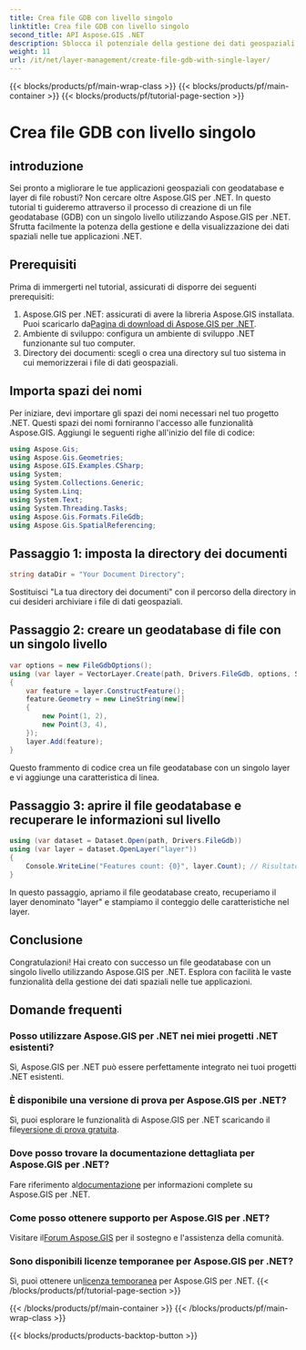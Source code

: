 ```yaml
---
title: Crea file GDB con livello singolo
linktitle: Crea file GDB con livello singolo
second_title: API Aspose.GIS .NET
description: Sblocca il potenziale della gestione dei dati geospaziali in .NET con Aspose.GIS. Scopri come creare geodatabase di file e layer passo dopo passo. Scarica ora!
weight: 11
url: /it/net/layer-management/create-file-gdb-with-single-layer/
---
```


{{< blocks/products/pf/main-wrap-class >}}
{{< blocks/products/pf/main-container >}}
{{< blocks/products/pf/tutorial-page-section >}}

# Crea file GDB con livello singolo

## introduzione
Sei pronto a migliorare le tue applicazioni geospaziali con geodatabase e layer di file robusti? Non cercare oltre Aspose.GIS per .NET. In questo tutorial ti guideremo attraverso il processo di creazione di un file geodatabase (GDB) con un singolo livello utilizzando Aspose.GIS per .NET. Sfrutta facilmente la potenza della gestione e della visualizzazione dei dati spaziali nelle tue applicazioni .NET.
## Prerequisiti
Prima di immergerti nel tutorial, assicurati di disporre dei seguenti prerequisiti:
1.  Aspose.GIS per .NET: assicurati di avere la libreria Aspose.GIS installata. Puoi scaricarlo da[Pagina di download di Aspose.GIS per .NET](https://releases.aspose.com/gis/net/).
2. Ambiente di sviluppo: configura un ambiente di sviluppo .NET funzionante sul tuo computer.
3. Directory dei documenti: scegli o crea una directory sul tuo sistema in cui memorizzerai i file di dati geospaziali.
## Importa spazi dei nomi
Per iniziare, devi importare gli spazi dei nomi necessari nel tuo progetto .NET. Questi spazi dei nomi forniranno l'accesso alle funzionalità Aspose.GIS. Aggiungi le seguenti righe all'inizio del file di codice:
```csharp
using Aspose.Gis;
using Aspose.Gis.Geometries;
using Aspose.GIS.Examples.CSharp;
using System;
using System.Collections.Generic;
using System.Linq;
using System.Text;
using System.Threading.Tasks;
using Aspose.Gis.Formats.FileGdb;
using Aspose.Gis.SpatialReferencing;
```
## Passaggio 1: imposta la directory dei documenti
```csharp
string dataDir = "Your Document Directory";
```
Sostituisci "La tua directory dei documenti" con il percorso della directory in cui desideri archiviare i file di dati geospaziali.
## Passaggio 2: creare un geodatabase di file con un singolo livello
```csharp
var options = new FileGdbOptions();
using (var layer = VectorLayer.Create(path, Drivers.FileGdb, options, SpatialReferenceSystem.Wgs84))
{
    var feature = layer.ConstructFeature();
    feature.Geometry = new LineString(new[]
    {
        new Point(1, 2),
        new Point(3, 4),
    });
    layer.Add(feature);
}
```
Questo frammento di codice crea un file geodatabase con un singolo layer e vi aggiunge una caratteristica di linea.
## Passaggio 3: aprire il file geodatabase e recuperare le informazioni sul livello
```csharp
using (var dataset = Dataset.Open(path, Drivers.FileGdb))
using (var layer = dataset.OpenLayer("layer"))
{
    Console.WriteLine("Features count: {0}", layer.Count); // Risultato: conteggio delle funzionalità: 1
}
```
In questo passaggio, apriamo il file geodatabase creato, recuperiamo il layer denominato "layer" e stampiamo il conteggio delle caratteristiche nel layer.
## Conclusione
Congratulazioni! Hai creato con successo un file geodatabase con un singolo livello utilizzando Aspose.GIS per .NET. Esplora con facilità le vaste funzionalità della gestione dei dati spaziali nelle tue applicazioni.
## Domande frequenti
### Posso utilizzare Aspose.GIS per .NET nei miei progetti .NET esistenti?
Sì, Aspose.GIS per .NET può essere perfettamente integrato nei tuoi progetti .NET esistenti.
### È disponibile una versione di prova per Aspose.GIS per .NET?
 Sì, puoi esplorare le funzionalità di Aspose.GIS per .NET scaricando il file[versione di prova gratuita](https://releases.aspose.com/).
### Dove posso trovare la documentazione dettagliata per Aspose.GIS per .NET?
 Fare riferimento al[documentazione](https://reference.aspose.com/gis/net/) per informazioni complete su Aspose.GIS per .NET.
### Come posso ottenere supporto per Aspose.GIS per .NET?
 Visitare il[Forum Aspose.GIS](https://forum.aspose.com/c/gis/33) per il sostegno e l'assistenza della comunità.
### Sono disponibili licenze temporanee per Aspose.GIS per .NET?
 Sì, puoi ottenere un[licenza temporanea](https://purchase.aspose.com/temporary-license/) per Aspose.GIS per .NET.
{{< /blocks/products/pf/tutorial-page-section >}}

{{< /blocks/products/pf/main-container >}}
{{< /blocks/products/pf/main-wrap-class >}}

{{< blocks/products/products-backtop-button >}}
